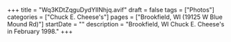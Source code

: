 +++
title = "Wq3KDtZqguDydYlINhjq.avif"
draft = false
tags = ["Photos"]
categories = ["Chuck E. Cheese's"]
pages = ["Brookfield, WI (19125 W Blue Mound Rd)"]
startDate = ""
description = "Brookfield, WI Chuck E. Cheese's in February 1998."
+++

